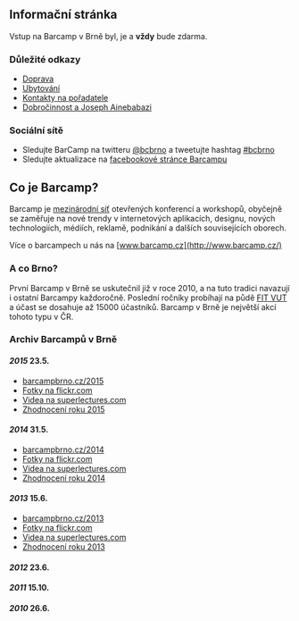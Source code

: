 Informační stránka
------------------
Vstup na Barcamp v Brně byl, je a **vždy** bude zdarma.

<!-- ### Harmonogram
 - __Už nyní__ - registrace témat přednášek
 - __23.4.2015__ - začátek registrace účastníků
 - __23.4.2015__ - začátek hlasování o tématech
 - __13.5.2015__ - konec hlasování o tématech
 - __23.5.2015__ - den konání -->

### Důležité odkazy
 - [Doprava](/2016/stranka/doprava.html)
 - [Ubytování](/2016/stranka/ubytovani.html)
 - [Kontakty na pořadatele](/2016/stranka/kontakty.html)
 - [Dobročinnost a Joseph Ainebabazi](/2016/stranka/charita.html)

### Sociální sítě
 - Sledujte BarCamp na twitteru [@bcbrno](https://twitter.com/bcbrno) a tweetujte hashtag [#bcbrno](https://twitter.com/search?q=%23bcbrno)
 - Sledujte aktualizace na [facebookové stránce Barcampu](https://www.facebook.com/barcamp.brno)

Co je Barcamp?
--------------
Barcamp je [mezinárodní síť](http://barcamp.org) otevřených konferencí a workshopů, obyčejně se zaměřuje na nové trendy v internetových aplikacích, designu, nových technologiích, médiích, reklamě, podnikání a dalších souvisejících oborech.

Více o barcampech u nás na [www.barcamp.cz](http://www.barcamp.cz/)

### A co Brno?

První Barcamp v Brně se uskutečnil již v roce 2010, a na tuto tradici navazují i ostatní Barcampy každoročně. Poslední ročníky probíhají na půdě [FIT VUT](http://www.fit.vutbr.cz/) a účast se dosahuje až 15000 účastníků. Barcamp v Brně je největší akcí tohoto typu v ČR.

### Archiv Barcampů v Brně

#### _2015_ 23.5.
 - [barcampbrno.cz/2015](/2015/index.html)
 - [Fotky na flickr.com](https://www.flickr.com/photos/97646969@N07/albums/72157653538258062) 
 - [Videa na superlectures.com](http://www.superlectures.com/barcampbrno2015/)
 - [Zhodnocení roku 2015](/2015/stranka/zhodnoceni.html)

#### _2014_ 31.5.
 - [barcampbrno.cz/2014](/2014/index.html)
 - [Fotky na flickr.com](https://www.flickr.com/photos/97646969@N07/sets/72157644611735179/)
 - [Videa na superlectures.com](http://www.superlectures.com/barcampbrno2014/)
 - [Zhodnocení roku 2014](/2014/stranka/zhodnoceni.html)

#### _2013_ 15.6.
 - [barcampbrno.cz/2013](/2013/index.html)
 - [Fotky na flickr.com](https://www.flickr.com/photos/97646969@N07/sets/72157634248667014/page3/)
 - [Videa na superlectures.com](http://www.superlectures.com/barcampbrno2013/)
 - [Zhodnocení roku 2013](/2013/stranka/zhodnoceni.html)

#### _2012_ 23.6.
#### _2011_ 15.10.
#### _2010_ 26.6.